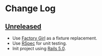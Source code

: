 # Change Log

## [Unreleased]

* Use [Factory Girl](https://github.com/thoughtbot/factory_girl_rails) as a fixture replacement.
* Use [RSpec](http://rspec.info/) for unit testing.
* Init project using [Rails 5.0](http://guides.rubyonrails.org/5_0_release_notes.html).

[Unreleased]: https://github.com/JayBIOS/zssn/commits/master
